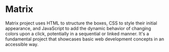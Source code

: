 # Matrix
Matrix project uses HTML to structure the boxes, CSS to style their initial appearance, and JavaScript to add the dynamic behavior of changing colors upon a click, potentially in a sequential or linked manner. It's a fundamental project that showcases basic web development concepts in an accessible way.

